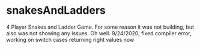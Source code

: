 # snakesAndLadders
4 Player Snakes and Ladder Game.
For some reason it was not building, but also was not showing any issues. Oh well.
9/24/2020, fixed compiler error, working on switch cases returning right values now
